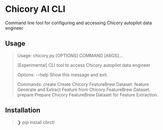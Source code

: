 # Chicory AI CLI

Command line tool for configuring and accessing Chicory autopilot data engineer

## Usage
> Usage: chicory.py [OPTIONS] COMMAND [ARGS]...
>
>   [Experimental] CLI tool to access Chicory autopilot data engineer
>
> Options:
>   --help  Show this message and exit.
>
> Commands:
>   create   Create Chicory FeatureBrew Dataset.
>   feature  Generate and Extract Feature from Chicory FeatureBrew Dataset.
>   prepare  Prepare Chicory FeatureBrew Dataset for Feature Extraction.

## Installation
> ❯ pip install cbrctl